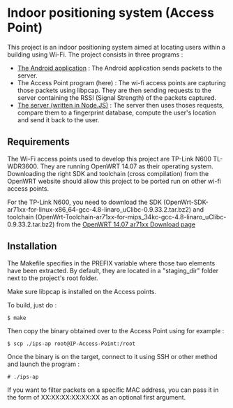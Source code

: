 # Indoor positioning system (Access Point)

This project is an indoor positioning system aimed at locating users within a building using Wi-Fi. The project consists in three programs :
- [The Android application](https://github.com/FlorianeEnnaji/indoor-positioning-system-android) : The Android application sends packets to the server.
- The Access Point program (here) : The wi-fi access points are capturing those packets using libpcap. They are then sending requests to the server containing the RSSI (Signal Strength) of the packets captured.
- [The server (written in Node.JS)](https://github.com/FlorianeEnnaji/indoor-positioning-system-server) : The server then uses thoses requests, compare them to a fingerprint database, compute the user's location and send it back to the user.

## Requirements

The Wi-Fi access points used to develop this project are TP-Link N600 TL-WDR3600. They are running OpenWRT 14.07 as their operating system. Downloading the right SDK and toolchain (cross compilation) from the OpenWRT website should allow this project to be ported run on other wi-fi access points.

For the TP-Link N600, you need to download the SDK (OpenWrt-SDK-ar71xx-for-linux-x86_64-gcc-4.8-linaro_uClibc-0.9.33.2.tar.bz2)
and toolchain (OpenWrt-Toolchain-ar71xx-for-mips_34kc-gcc-4.8-linaro_uClibc-0.9.33.2.tar.bz2) from the [OpenWRT 14.07 ar71xx Download page](https://downloads.openwrt.org/barrier_breaker/14.07/ar71xx/generic/)

## Installation

The Makefile specifies in the PREFIX variable where those two elements have been extracted. By default, they are located in a "staging_dir" folder next to the project's root folder.

Make sure libpcap is installed on the Access points.

To build, just do :
```
$ make
```

Then copy the binary obtained over to the Access Point using for example :
```
$ scp ./ips-ap root@IP-Access-Point:/root
```

Once the binary is on the target, connect to it using SSH or other method and launch the program :
```
# ./ips-ap
```
If you want to filter packets on a specific MAC address, you can pass it in the form of XX:XX:XX:XX:XX:XX as an optional first argument.
